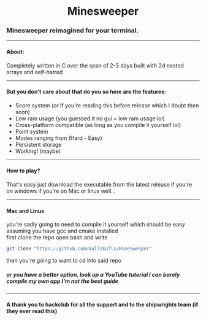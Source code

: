 <h1 align="center">Minesweeper</h1>

<h3>Minesweeper reimagined for your terminal.</h3>

---

<h4>About:</h4>

Completely written in C over the span of 2-3 days built with 2d nested arrays and self-hatred

---

<h4> But you don't care about that do you so here are the features: </h4>

* Score system (or if you're reading this before release which I doubt then soon)
* Low ram usage (you guessed it no gui = low ram usage lol)
* Cross-platform compatible (as long as you compile it yourself lol)
* Point system 
* Modes ranging from (Hard - Easy)
* Persistent storage
* Working! (maybe)
---

<h4> How to play? </h4>

That's easy just download the executable from the latest release if you're on windows if you're on Mac or linux well...

---

<h4> Mac and Linux</h4>

you're sadly going to need to compile it yourself which should be easy assuming you have gcc and cmake installed  
first clone the repo open bash and write

```bash
git clone "https://github.com/Nullskulls/MineSweeper"
```
then you're going to want to cd into said repo

<h5>or you have a better option, look up a YouTube tutorial I can barely compile my own app I'm not the best guide</h5>

---

<h4>A thank you to hackclub for all the support and to the shipwrights team (if they ever read this) </h4> 